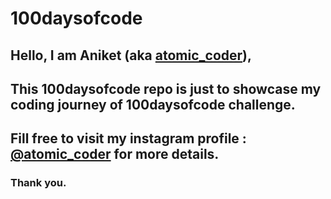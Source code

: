 # 100daysofcode   

## Hello, I am Aniket (aka [atomic_coder](https://www.instagram.com/atomic_coder/ "visit profile")),

## This 100daysofcode repo is just to showcase my coding journey of 100daysofcode challenge.

## Fill free to visit my instagram profile : [@atomic_coder](https://www.instagram.com/atomic_coder/ "visit profile") for more details.

### Thank you.
